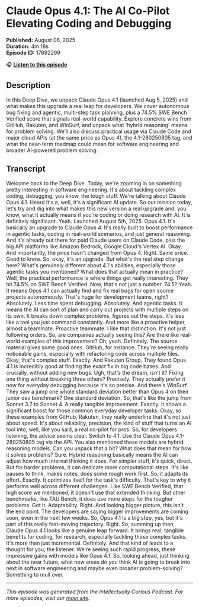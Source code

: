 # Claude Opus 4.1: The AI Co-Pilot Elevating Coding and Debugging

**Published:** August 06, 2025  
**Duration:** 4m 18s  
**Episode ID:** 17692299

🎧 **[Listen to this episode](https://intellectuallycurious.buzzsprout.com/2529712/episodes/17692299-claude-opus-41-the-ai-co-pilot-elevating-coding-and-debugging)**

## Description

In this Deep Dive, we unpack Claude Opus 4.1 (launched Aug 5, 2025) and what makes this upgrade a real leap for developers. We cover autonomous bug fixing and agentic, multi-step task planning, plus a 74.5% SWE Bench Verified score that signals real-world capability. Explore concrete wins from GitHub, Rakuten, and WinSurf, and unpack what 'hybrid reasoning' means for problem solving. We’ll also discuss practical usage via Claude Code and major cloud APIs (at the same price as Opus 4), the 4.1-280250805 tag, and what the near-term roadmap could mean for software engineering and broader AI-powered problem solving.

## Transcript

Welcome back to the Deep Dive. Today, we're zooming in on something pretty interesting in software engineering. It's about tackling complex coding, debugging, you know, the tough stuff. We're talking about Claude Opus 4.1. Heard it's a, well, it's a significant AI update. So our mission today, let's try and dig into what makes this new version a real upgrade and, you know, what it actually means if you're coding or doing research with AI. It is definitely significant. Yeah. Launched August 5th, 2025. Opus 4.1. It's basically an upgrade to Claude Opus 4. It's really built to boost performance in agentic tasks, coding in real-world scenarios, and just general reasoning. And it's already out there for paid Claude users on Claude Code, plus the big API platforms like Amazon Bedrock, Google Cloud's Vertex AI. Okay. And importantly, the price hasn't changed from Opus 4. Right. Same price. Good to know. So, okay, it's an upgrade. But what's the real step change here? What's genuinely different about 4.1's abilities, especially those agentic tasks you mentioned? What does that actually mean in practice? Well, the practical performance is where things get really interesting. They hit 74.5% on SWE Bench Verified. Now, that's not just a number. 74.5? Yeah. It means Opus 4.1 can actually find and fix real bugs for open source projects autonomously. That's huge for development teams, right? Absolutely. Less time spent debugging. Absolutely. And agentic tasks. It means the AI can sort of plan and carry out projects with multiple steps on its own. It breaks down complex problems, figures out the steps. It's less like a tool you just command constantly. And more like a proactive helper, almost a teammate. Proactive teammate. I like that distinction. It's not just following orders. So, are companies actually seeing this? Are there like real-world examples of this improvement? Oh, yeah. Definitely. The source material gives some good ones. GitHub, for instance. They're seeing really noticeable gains, especially with refactoring code across multiple files. Okay, that's complex stuff. Exactly. And Rakuten Group. They found Opus 4.1 is incredibly good at finding the exact fix in big code bases. And crucially, without adding new bugs. Ugh, that's the dream, isn't it? Fixing one thing without breaking three others? Precisely. They actually prefer it now for everyday debugging because it's so precise. And there's WinSurf. They saw a jump one whole standard deviation better than Opus 4 on their junior dev benchmark? One standard deviation. So, that's like the jump from Sonnet 3.7 to Sonnet 4. A really tangible improvement. Exactly. It shows a significant boost for those common everyday developer tasks. Okay, so these examples from GitHub, Rakuten, they really underline that it's not just about speed. It's about reliability, precision, the kind of stuff that turns an AI tool into, well, like you said, a real co-pilot for pros. So, for developers listening, the advice seems clear. Switch to 4.1. Use the Claude Opus 4.1-280250805 tag via the API. You also mentioned these models are hybrid reasoning models. Can you unpack that a bit? What does that mean for how it solves problems? Sure. Hybrid reasoning basically means the AI can adjust how much internal thinking it does. For simpler stuff, it's quick, direct. But for harder problems, it can dedicate more computational steps. It's like pauses to think, makes notes, does some rough work first. So, it adapts its effort. Exactly. It optimizes itself for the task's difficulty. That's key to why it performs well across different challenges. Like SWE Bench Verified, that high score we mentioned, it doesn't use that extended thinking. But other benchmarks, like TAU Bench, it does use more steps for the tougher problems. Got it. Adaptability. Right. And looking bigger picture, this isn't the end point. The developers are saying bigger improvements are coming soon, even in the next few weeks. So, Opus 4.1 is a big step, yes, but it's part of this really fast-moving trajectory. Right. So, summing up then, Claude Opus 4.1 looks like a genuine leap forward. It brings real, tangible benefits for coding, for research, especially tackling those complex tasks. It's more than just incremental. Definitely. And that kind of leads to a thought for you, the listener. We're seeing such rapid progress, these impressive gains with models like Opus 4.1. So, looking ahead, just thinking about the near future, what new areas do you think AI is going to break into next in software engineering and maybe even broader problem-solving? Something to mull over.

---
*This episode was generated from the Intellectually Curious Podcast. For more episodes, visit our [main site](https://intellectuallycurious.buzzsprout.com).*
